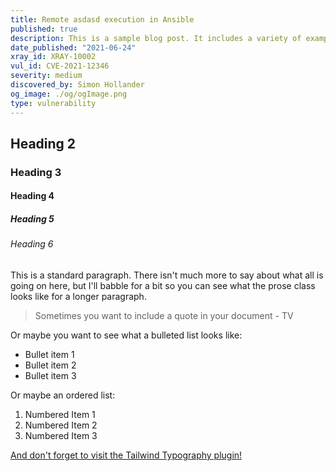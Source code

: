 ```yaml
---
title: Remote asdasd execution in Ansible
published: true
description: This is a sample blog post. It includes a variety of example points to show what your articles will look like out of the box.
date_published: "2021-06-24"
xray_id: XRAY-10002
vul_id: CVE-2021-12346
severity: medium
discovered_by: Simon Hollander
og_image: ./og/ogImage.png
type: vulnerability
---
```


## Heading 2

### Heading 3

#### Heading 4

##### Heading 5

###### Heading 6

This is a standard paragraph. There isn't much more to say about what all is going on here, but I'll babble for a bit so you can see what the prose class looks like for a longer paragraph.

> Sometimes you want to include a quote in your document - TV

Or maybe you want to see what a bulleted list looks like:

- Bullet item 1
- Bullet item 2
- Bullet item 3

Or maybe an ordered list: 

1. Numbered Item 1
2. Numbered Item 2
3. Numbered Item 3

[And don't forget to visit the Tailwind Typography plugin!](https://github.com/tailwindlabs/tailwindcss-typography)
